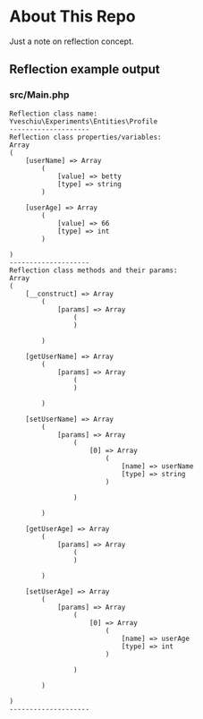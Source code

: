 # About This Repo

Just a note on reflection concept.

## Reflection example output
### src/Main.php
    Reflection class name:
    Yveschiu\Experiments\Entities\Profile
    --------------------
    Reflection class properties/variables:
    Array
    (
        [userName] => Array
            (
                [value] => betty
                [type] => string
            )

        [userAge] => Array
            (
                [value] => 66
                [type] => int
            )

    )
    --------------------
    Reflection class methods and their params:
    Array
    (
        [__construct] => Array
            (
                [params] => Array
                    (
                    )

            )

        [getUserName] => Array
            (
                [params] => Array
                    (
                    )

            )

        [setUserName] => Array
            (
                [params] => Array
                    (
                        [0] => Array
                            (
                                [name] => userName
                                [type] => string
                            )

                    )

            )

        [getUserAge] => Array
            (
                [params] => Array
                    (
                    )

            )

        [setUserAge] => Array
            (
                [params] => Array
                    (
                        [0] => Array
                            (
                                [name] => userAge
                                [type] => int
                            )

                    )

            )

    )
    --------------------
